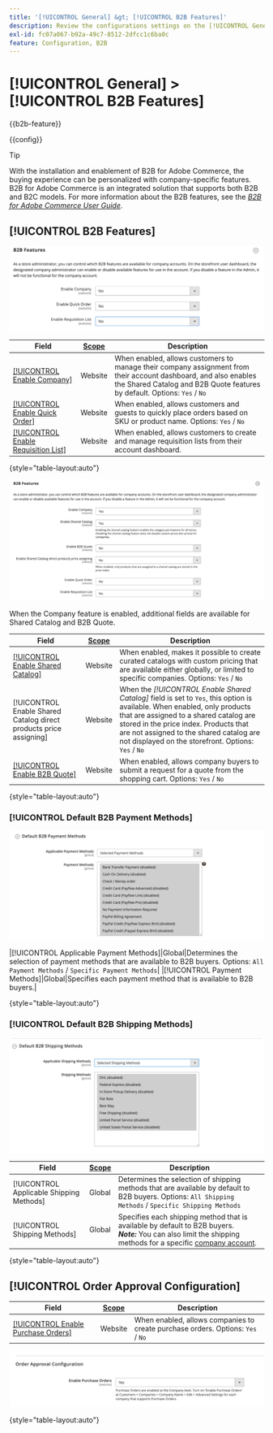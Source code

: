 ```yaml
---
title: '[!UICONTROL General] &gt; [!UICONTROL B2B Features]'
description: Review the configurations settings on the [!UICONTROL General] &gt; [!UICONTROL B2B Features] page of the Commerce Admin.
exl-id: fc07a067-b92a-49c7-8512-2dfcc1c6ba0c
feature: Configuration, B2B
---
```

# [!UICONTROL General] > [!UICONTROL B2B Features]

{{b2b-feature}}

{{config}}

>[!TIP]
>
>With the installation and enablement of B2B for Adobe Commerce, the buying experience can be personalized with company-specific features. B2B for Adobe Commerce is an integrated solution that supports both B2B and B2C models. For more information about the B2B features, see the [_B2B for Adobe Commerce User Guide_](https://experienceleague.adobe.com/docs/commerce-admin/b2b/introduction.html).

## [!UICONTROL B2B Features]

![B2B Features](./assets/b2b-features.png)<!-- zoom -->

| Field                                                                            | [Scope](../../getting-started/websites-stores-views.md#scope-settings) | Description                                                                                                                                                                                  |
|----------------------------------------------------------------------------------|------------------------------------------------------------------------|----------------------------------------------------------------------------------------------------------------------------------------------------------------------------------------------|
| [[!UICONTROL Enable Company]](../../b2b/account-companies.md)                    | Website                                                                | When enabled, allows customers to manage their company assignment from their account dashboard, and also enables the Shared Catalog and B2B Quote features by default. Options: `Yes` / `No` |
| [[!UICONTROL Enable Quick Order]](../../b2b/quick-order.md)                      | Website                                                                | When enabled, allows customers and guests to quickly place orders based on SKU or product name. Options: `Yes` / `No`                                                                        |
| [[!UICONTROL Enable Requisition List]](../../b2b/configure-requisition-lists.md) | Website                                                                | When enabled, allows customers to create and manage requisition lists from their account dashboard.                                                                                          |

{style="table-layout:auto"}

![B2B Features with companies and shared catalogs enabled](./assets/b2b-features-company-enabled.png)<!-- zoom -->

When the Company feature is enabled, additional fields are available for Shared Catalog and B2B Quote.

| Field                                                              | [Scope](../../getting-started/websites-stores-views.md#scope-settings) | Description                                                                                                                                                                                                                                                                                                     |
|--------------------------------------------------------------------|------------------------------------------------------------------------|-----------------------------------------------------------------------------------------------------------------------------------------------------------------------------------------------------------------------------------------------------------------------------------------------------------------|
| [[!UICONTROL Enable Shared Catalog]](../../b2b/catalog-shared.md)  | Website                                                                | When enabled, makes it possible to create curated catalogs with custom pricing that are available either globally, or limited to specific companies. Options: `Yes` / `No`                                                                                                                                      |
| [!UICONTROL Enable Shared Catalog direct products price assigning] | Website                                                                | When the _[!UICONTROL Enable Shared Catalog]_ field is set to `Yes`, this option is available. When enabled, only products that are assigned to a shared catalog are stored in the price index. Products that are not assigned to the shared catalog are not displayed on the storefront. Options: `Yes` / `No` |
| [[!UICONTROL Enable B2B Quote]](../../b2b/configure-quotes.md)     | Website                                                                | When enabled, allows company buyers to submit a request for a quote from the shopping cart. Options: `Yes` / `No`                                                                                                                                                                                               |

{style="table-layout:auto"}

### [!UICONTROL Default B2B Payment Methods]

![B2B configuration - default payment method settings](./assets/b2b-features-default-payment-methods.png)<!-- zoom -->

|[!UICONTROL Applicable Payment Methods]|Global|Determines the selection of payment methods that are available to B2B buyers. Options: `All Payment Methods` / `Specific Payment Methods`|
|[!UICONTROL Payment Methods]|Global|Specifies each payment method that is available to B2B buyers.|

{style="table-layout:auto"}

### [!UICONTROL Default B2B Shipping Methods]

![B2B configuration - default shipping methods](./assets/b2b-features-shipping-methods.png)<!-- zoom -->

|Field                                                              |[Scope](../../getting-started/websites-stores-views.md#scope-settings)|Description|
|--------------------------------------------------------------------|------------------------------------------------------------------------|-----------------------------------------------------------------------------------------------------------------------------------------------------------------------------------------------------------------------------------------------------------------------------------------------------------------|
|[!UICONTROL Applicable Shipping Methods]|Global|Determines the selection of shipping methods that are available by default to B2B buyers. Options: `All Shipping Methods` / `Specific Shipping Methods` |
|[!UICONTROL Shipping Methods]|Global|Specifies each shipping method that is available by default to B2B buyers. <br/>**_Note:_** You can also limit the shipping methods for a specific [company account](../../b2b/account-companies.md).|

{style="table-layout:auto"}

## [!UICONTROL Order Approval Configuration]

| Field                                                                          | [Scope](../../getting-started/websites-stores-views.md#scope-settings) | Description                                                                     |
|--------------------------------------------------------------------------------|------------------------------------------------------------------------|---------------------------------------------------------------------------------|
| [[!UICONTROL Enable Purchase Orders]](../../stores-purchase/purchase-order.md) | Website                                                                | When enabled, allows companies to create purchase orders. Options: `Yes` / `No` |

![B2B Features - Order Approval Configuration](./assets/b2b-features-order-approval.png)<!-- zoom -->

{style="table-layout:auto"}
